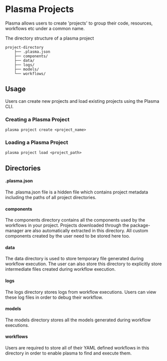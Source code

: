 # Plasma Projects

Plasma allows users to create 'projects' to group their code, resources, workflows etc
under a common name.

The directory structure of a plasma project

```
project-directory
	├── .plasma.json
	├── components/
	├── data/
	├── logs/
	├── models/
	└── workflows/
```


## Usage 

Users can create new projects and load existing projects using the Plasma CLI.

### Creating a Plasma Project 

```
plasma project create <project_name>
```

### Loading a Plasma Project

```
plasma project load <project_path>
```


## Directories 


#### .plasma.json

The .plasma.json file is a hidden file which contains project metadata including 
the paths of all project directories.

#### components

The components directory contains all the components used by the workflows in your
project. Projects downloaded through the package-manager are also automatically 
extracted in this directory. All custom components created by the user need to be
stored here too.

#### data

The data directory is used to store temporary file generated during workflow execution.
The user can also store this directory to explicitly store intermediate files created
during workflow execution.

#### logs

The logs directory stores logs from workflow executions. Users can view these log files
in order to debug their workflow.

#### models

The models directory stores all the models generated during workflow executions.

#### workflows 

Users are required to store all of their YAML defined workflows in this directory in order
to enable plasma to find and execute them.


